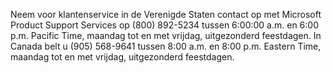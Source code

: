 <Token xmlns:xlink="http://www.w3.org/1999/xlink">Neem voor klantenservice in de Verenigde Staten contact op met Microsoft Product Support Services op (800) 892-5234 tussen 6:00:00 a.m. en 6:00 p.m. Pacific Time, maandag tot en met vrijdag, uitgezonderd feestdagen. In Canada belt u (905) 568-9641 tussen 8:00 a.m. en 8:00 p.m. Eastern Time, maandag tot en met vrijdag, uitgezonderd feestdagen.</Token>

<!--HONumber=Jul16_HO3-->


